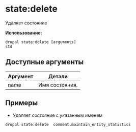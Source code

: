 # state:delete
Удаляет состояние

**Использование:**
```
drupal state:delete [arguments]
std
```

## Доступные аргументы
Аргумент | Детали
---------|-------------
name | Имя состояния.

## Примеры
* Удаляет состояние с указанным именем
```
drupal state:delete  comment.maintain_entity_statistics
```
